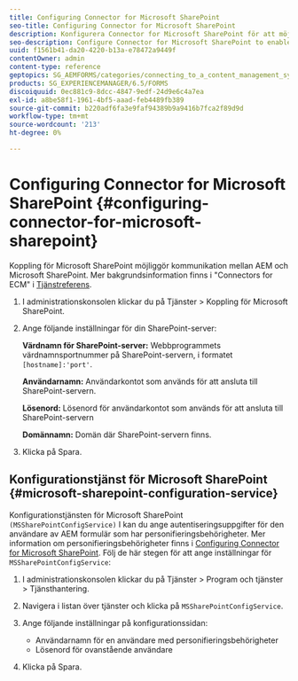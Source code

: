 ```yaml
---
title: Configuring Connector for Microsoft SharePoint
seo-title: Configuring Connector for Microsoft SharePoint
description: Konfigurera Connector for Microsoft SharePoint för att möjliggöra kommunikation mellan AEM och Microsoft SharePoint.
seo-description: Configure Connector for Microsoft SharePoint to enable communication between AEM forms and Microsoft SharePoint.
uuid: f1561b41-da20-4220-b13a-e78472a9449f
contentOwner: admin
content-type: reference
geptopics: SG_AEMFORMS/categories/connecting_to_a_content_management_system
products: SG_EXPERIENCEMANAGER/6.5/FORMS
discoiquuid: 0ec881c9-8dcc-4847-9edf-24d9e6c4a7ea
exl-id: a8be58f1-1961-4bf5-aaad-feb4489fb389
source-git-commit: b220adf6fa3e9faf94389b9a9416b7fca2f89d9d
workflow-type: tm+mt
source-wordcount: '213'
ht-degree: 0%

---
```


# Configuring Connector for Microsoft SharePoint {#configuring-connector-for-microsoft-sharepoint}

Koppling för Microsoft SharePoint möjliggör kommunikation mellan AEM och Microsoft SharePoint. Mer bakgrundsinformation finns i &quot;Connectors for ECM&quot; i [Tjänstreferens](https://www.adobe.com/go/learn_aemforms_services_63).

1. I administrationskonsolen klickar du på Tjänster > Koppling för Microsoft SharePoint.
1. Ange följande inställningar för din SharePoint-server:

   **Värdnamn för SharePoint-server:** Webbprogrammets värdnamnsportnummer på SharePoint-servern, i formatet `[hostname]:'port'`.

   **Användarnamn:** Användarkontot som används för att ansluta till SharePoint-servern.

   **Lösenord:** Lösenord för användarkontot som används för att ansluta till SharePoint-servern

   **Domännamn:** Domän där SharePoint-servern finns.

1. Klicka på Spara.

## Konfigurationstjänst för Microsoft SharePoint {#microsoft-sharepoint-configuration-service}

Konfigurationstjänsten för Microsoft SharePoint `(MSSharePointConfigService)` I kan du ange autentiseringsuppgifter för den användare av AEM formulär som har personifieringsbehörigheter. Mer information om personifieringsbehörigheter finns i [Configuring Connector for Microsoft SharePoint](https://help.adobe.com/en_US/AEMForms/6.1/SharePointConfig/index.html). Följ de här stegen för att ange inställningar för `MSSharePointConfigService`:

1. I administrationskonsolen klickar du på Tjänster > Program och tjänster > Tjänsthantering.
1. Navigera i listan över tjänster och klicka på `MSSharePointConfigService`.
1. Ange följande inställningar på konfigurationssidan:

   * Användarnamn för en användare med personifieringsbehörigheter
   * Lösenord för ovanstående användare

1. Klicka på Spara.
